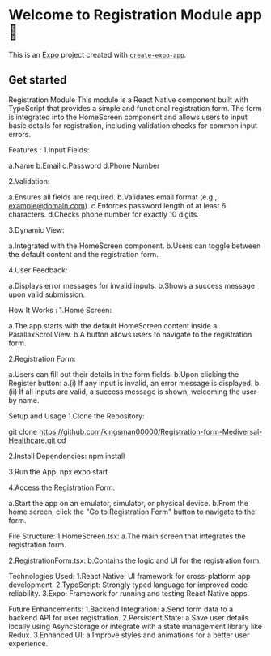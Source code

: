 # Welcome to Registration Module app 👋

This is an [Expo](https://expo.dev) project created with [`create-expo-app`](https://www.npmjs.com/package/create-expo-app).

## Get started
Registration Module
This module is a React Native component built with TypeScript that provides a simple and functional registration form. The form is integrated into the HomeScreen component and allows users to input basic details for registration, including validation checks for common input errors.

Features :
1.Input Fields:

   a.Name
   b.Email
   c.Password
   d.Phone Number

2.Validation:

   a.Ensures all fields are required.
   b.Validates email format (e.g., example@domain.com).
   c.Enforces password length of at least 6 characters.
   d.Checks phone number for exactly 10 digits.
   
3.Dynamic View:

   a.Integrated with the HomeScreen component.
   b.Users can toggle between the default content and the registration form.
   
4.User Feedback:

   a.Displays error messages for invalid inputs.
   b.Shows a success message upon valid submission.

How It Works :
1.Home Screen:

   a.The app starts with the default HomeScreen content inside a ParallaxScrollView.
   b.A button allows users to navigate to the registration form.

2.Registration Form:

   a.Users can fill out their details in the form fields.
   b.Upon clicking the Register button:
     a.(i) If any input is invalid, an error message is displayed.
     b.(ii) If all inputs are valid, a success message is shown, welcoming the user by name.

Setup and Usage
1.Clone the Repository:

   git clone <https://github.com/kingsman00000/Registration-form-Mediversal-Healthcare.git>
   cd <repository-folder>

2.Install Dependencies: npm install

3.Run the App: npx expo start

4.Access the Registration Form:

  a.Start the app on an emulator, simulator, or physical device.
  b.From the home screen, click the "Go to Registration Form" button to navigate to the form.

File Structure:
1.HomeScreen.tsx:
  a.The main screen that integrates the registration form.

2.RegistrationForm.tsx:
  b.Contains the logic and UI for the registration form.

Technologies Used:
1.React Native: UI framework for cross-platform app development.
2.TypeScript: Strongly typed language for improved code reliability.
3.Expo: Framework for running and testing React Native apps.


Future Enhancements:
1.Backend Integration:
  a.Send form data to a backend API for user registration.
2.Persistent State:
  a.Save user details locally using AsyncStorage or integrate with a state management library like Redux.
3.Enhanced UI:
  a.Improve styles and animations for a better user experience.
